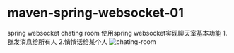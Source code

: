 # maven-spring-websocket-01
spring websocket chating room
使用spring websocket实现聊天室基本功能
1.群发消息给所有人
2.悄悄话给某个人
![chating-room](https://github.com/leechenxiang/maven-spring-websocket-01/blob/master/image.png) 
